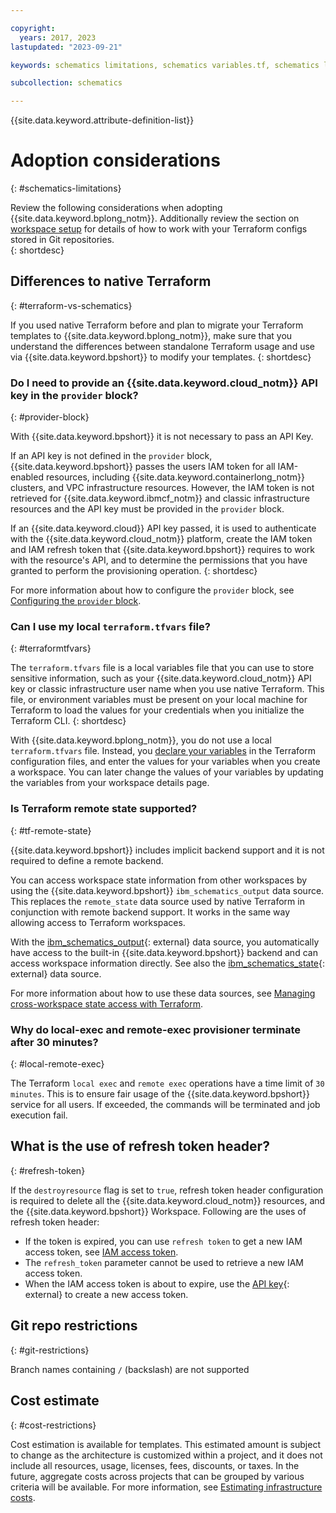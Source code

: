 ```yaml
---

copyright:
  years: 2017, 2023
lastupdated: "2023-09-21"

keywords: schematics limitations, schematics variables.tf, schematics local variables file, schematics local variable, schematics output.tf, schematics terraform.tfstate, adoption, considerations

subcollection: schematics

---
```


{{site.data.keyword.attribute-definition-list}}

# Adoption considerations 
{: #schematics-limitations}

Review the following considerations when adopting {{site.data.keyword.bplong_notm}}. Additionally review the section on [workspace setup](/docs/schematics?topic=schematics-create-tf-config&interface=ui#configure-provider) for details of how to work with your Terraform configs stored in Git repositories.  
{: shortdesc}

## Differences to native Terraform
{: #terraform-vs-schematics}

If you used native Terraform before and plan to migrate your Terraform templates to {{site.data.keyword.bplong_notm}}, make sure that you understand the differences between standalone Terraform usage and use via {{site.data.keyword.bpshort}} to modify your templates. 
{: shortdesc}

### Do I need to provide an {{site.data.keyword.cloud_notm}} API key in the `provider` block?
{: #provider-block}

With {{site.data.keyword.bpshort}} it is not necessary to pass an API Key. 

If an API key is not defined in the `provider` block, {{site.data.keyword.bpshort}} passes the users IAM token for all IAM-enabled resources, including {{site.data.keyword.containerlong_notm}} clusters, and VPC infrastructure resources. However, the IAM token is not retrieved for {{site.data.keyword.ibmcf_notm}} and classic infrastructure resources and the API key must be provided in the `provider` block.

If an {{site.data.keyword.cloud}} API key passed, it is used to authenticate with the {{site.data.keyword.cloud_notm}} platform, create the IAM token and IAM refresh token that {{site.data.keyword.bpshort}} requires to work with the resource's API, and to determine the permissions that you have granted to perform the provisioning operation. 
{: shortdesc}

For more information about how to configure the `provider` block, see [Configuring the `provider` block](/docs/schematics?topic=schematics-create-tf-config#configure-provider). 

### Can I use my local `terraform.tfvars` file?
{: #terraformtfvars}

The `terraform.tfvars` file is a local variables file that you can use to store sensitive information, such as your {{site.data.keyword.cloud_notm}} API key or classic infrastructure user name when you use native Terraform. This file, or environment variables must be present on your local machine for Terraform to load the values for your credentials when you initialize the Terraform CLI. 
{: shortdesc}

With {{site.data.keyword.bplong_notm}}, you do not use a local `terraform.tfvars` file. Instead, you [declare your variables](/docs/schematics?topic=schematics-create-tf-config#configure-variables) in the Terraform configuration files, and enter the values for your variables when you create a workspace. You can later change the values of your variables by updating the variables from your workspace details page. 

### Is Terraform remote state supported?
{: #tf-remote-state}

{{site.data.keyword.bpshort}} includes implicit backend support and it is not required to define a remote backend. 

You can access workspace state information from other workspaces by using the {{site.data.keyword.bpshort}} `ibm_schematics_output` data source. This replaces the `remote_state` data source used by native Terraform in conjunction with remote backend support. It works in the same way allowing access to Terraform workspaces.  

With the [ibm_schematics_output](https://registry.terraform.io/providers/IBM-Cloud/ibm/latest/docs/data-sources/schematics_output){: external} data source, you automatically have access to the built-in {{site.data.keyword.bpshort}} backend and can access workspace information directly. See also the [ibm_schematics_state](https://registry.terraform.io/providers/IBM-Cloud/ibm/latest/docs/data-sources/schematics_state){: external} data source. 

For more information about how to use these data sources, see [Managing cross-workspace state access with Terraform](/docs/schematics?topic=schematics-remote-state). 

### Why do local-exec and remote-exec provisioner terminate after 30 minutes?
{: #local-remote-exec} 

The Terraform `local exec` and `remote exec` operations have a time limit of `30 minutes`. This is to ensure fair usage of the {{site.data.keyword.bpshort}} service for all users. If exceeded, the commands will be terminated and job execution fail. 

## What is the use of refresh token header?
{: #refresh-token}

If the `destroyresource` flag is set to `true`, refresh token header configuration is required to delete all the {{site.data.keyword.cloud_notm}} resources, and the {{site.data.keyword.bpshort}} Workspace. Following are the uses of refresh token header:
- If the token is expired, you can use `refresh token` to get a new IAM access token, see [IAM access token](/docs/schematics?topic=schematics-general-faq#createworkspace-generate-tokens). 
- The `refresh_token` parameter cannot be used to retrieve a new IAM access token. 
- When the IAM access token is about to expire, use the [API key](/apidocs/iam-identity-token-api#create-api-key){: external} to create a new access token.

## Git repo restrictions
{: #git-restrictions}

Branch names containing `/` (backslash) are not supported



## Cost estimate
{: #cost-restrictions}

Cost estimation is available for templates. This estimated amount is subject to change as the architecture is customized within a project, and it does not include all resources, usage, licenses, fees, discounts, or taxes. In the future, aggregate costs across projects that can be grouped by various criteria will be available. For more information, see [Estimating infrastructure costs](/docs/schematics?topic=schematics-cost-estimation).



